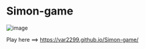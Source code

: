 # Simon-game


![image](https://github.com/user-attachments/assets/bd09db52-183b-49da-b9a1-cbb95736e984)




Play here ==> https://var2299.github.io/Simon-game/
